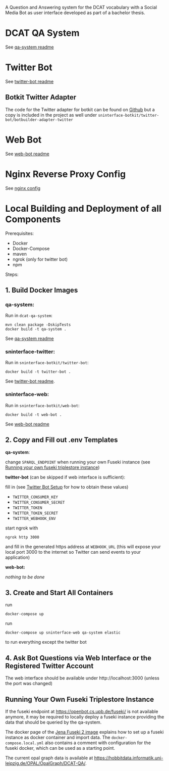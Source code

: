 A Question and Answering system for the DCAT vocabulary with a Social Media Bot as user interface developed as part of a bachelor thesis.


# DCAT QA System

See [qa-system readme](dcat-qa-system/README.md)


# Twitter Bot

See [twitter-bot readme](sninterface-botkit/twitter-bot/README.md)

## Botkit Twitter Adapter

The code for the Twitter adapter for botkit can be found on [Github](https://github.com/martenls/botkit/tree/twitter-adapter/packages/botbuilder-adapter-twitter) but a copy is included in the project as well under `sninterface-botkit/twitter-bot/botbuilder-adapter-twitter`

# Web Bot

See [web-bot readme](sninterface-botkit/web-bot/README.md)

# Nginx Reverse Proxy Config

See [nginx config](nginx-config/README.md)


# Local Building and Deployment of all Components

Prerequisites:
  - Docker
  - Docker-Compose
  - maven
  - ngrok (only for twitter bot)
  - npm


Steps:

## 1. Build Docker Images

### qa-system:

Run in `dcat-qa-system`:


    mvn clean package -DskipTests
    docker build -t qa-system .

See [qa-system readme](dcat-qa-system/README.md)

### sninterface-twitter:

Run in `sninterface-botkit/twitter-bot`:

    
    docker build -t twitter-bot .

See [twitter-bot readme](sninterface-botkit/twitter-bot/README.md). 

### sninterface-web:

Run in `sninterface-botkit/web-bot`:

    docker build -t web-bot .

See [web-bot readme](sninterface-botkit/web-bot/README.md)


## 2. Copy and Fill out .env Templates

**qa-system**:

change `SPARQL_ENDPOINT` when running your own Fuseki instance (see [Running your own fuseki triplestore instance](#running-your-own-fuseki-triplestore-instance))

**twitter-bot** (can be skipped if web interface is sufficient):

fill in (see [Twitter Bot Setup](docs/twitter-bot-account-creation.md) for how to obtain these values)
- `TWITTER_CONSUMER_KEY`
- `TWITTER_CONSUMER_SECRET`
- `TWITTER_TOKEN`
- `TWITTER_TOKEN_SECRET` 
- `TWITTER_WEBHOOK_ENV`


start ngrok with

    ngrok http 3000

and fill in the generated https address at `WEBHOOK_URL` (this will expose your local port 3000 to the internet so Twitter can send events to your application)

**web-bot:**

*nothing to be done*


## 3. Create and Start All Containers

run 

    docker-compose up

run 

    docker-compose up sninterface-web qa-system elastic

to run everything except the twitter bot 


## 4. Ask Bot Questions via Web Interface or the Registered Twitter Account

The web interface should be available under http://localhost:3000 (unless the port was changed)

## Running Your Own Fuseki Triplestore Instance

If the fuseki endpoint at <https://openbot.cs.upb.de/fuseki/> is not available anymore, it may be required to locally deploy a fuseki instance providing the data that should be queried by the qa-system.

The docker page of the [Jena Fuseki 2 image](https://hub.docker.com/r/stain/jena-fuseki) explains how to set up a fuseki instance as docker container and import data. The `docker-compose.local.yml` also contains a comment with configuration for the fuseki docker, which can be used as a starting point.

The current opal graph data is available at <https://hobbitdata.informatik.uni-leipzig.de/OPAL/OpalGraph/DCAT-QA/>.

